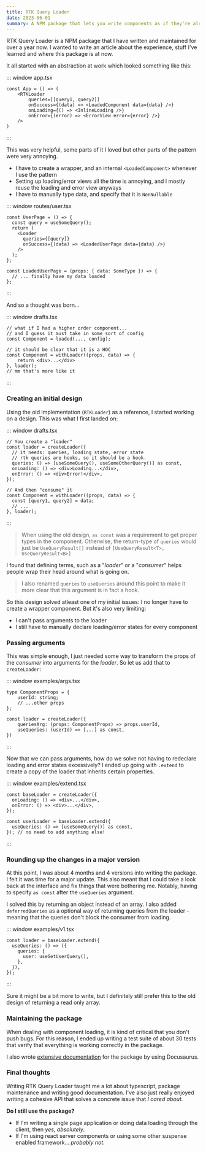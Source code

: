 ```yaml
---
title: RTK Query Loader
date: 2023-06-01
summary: A NPM package that lets you write components as if they're already loaded.
---
```


RTK Query Loader is a NPM package that I have written and maintained for over a year now. I wanted to write an article about the experience, stuff I've learned and where this package is at now.

It all started with an abstraction at work which looked something like this:

::: window
app.tsx

```tsx
const App = () => (
    <RTKLoader
        queries=[[query1, query2]]
        onSuccess={(data) => <LoadedComponent data={data} />}
        onLoading={() => <InlineLoading />}
        onError={(error) => <ErrorView error={error} />}
    />
)
```

:::

This was very helpful, some parts of it I loved but other parts of the pattern were very annoying.

- I have to create a wrapper, and an internal `<LoadedComponent>` whenever I use the pattern
- Setting up loading/error views all the time is annoying, and I mostly reuse the loading and error view anyways
- I have to manually type data, and specify that it is `NonNullable`

::: window
routes/user.tsx

```tsx
const UserPage = () => {
  const query = useSomeQuery();
  return (
    <Loader
      queries={[query]}
      onSuccess={(data) => <LoadedUserPage data={data} />}
    />
  );
};

const LoadedUserPage = (props: { data: SomeType }) => {
  // ... finally have my data loaded
};
```

:::

And so a thought was born...

::: window
drafts.tsx

```tsx
// what if I had a higher order component...
// and I guess it must take in some sort of config
const Component = loaded(..., config);

// it should be clear that it is a HOC
const Component = withLoader((props, data) => {
    return <div>...</div>
}, loader);
// mm that's more like it
```

:::

### Creating an initial design

Using the old implementation (`RTKLoader`) as a reference, I started working on a design. This was what I first landed on:

::: window
drafts.tsx

```tsx
// You create a "loader"
const loader = createLoader({
  // it needs: queries, loading state, error state
  // rtk queries are hooks, so it should be a hook.
  queries: () => [useSomeQuery(), useSomeOtherQuery()] as const,
  onLoading: () => <div>Loading...</div>,
  onError: () => <div>Error!</div>,
});

// And then "consume" it
const Component = withLoader((props, data) => {
  const [query1, query2] = data;
  // ...
}, loader);
```

:::

> When using the old design, `as const` was a requirement to get proper types in the component. Otherwise, the return-type of `queries` would just be `UseQueryResult[]` instead of `[UseQueryResult<T>, UseQueryResult<B>]`

I found that defining terms, such as a "_loader_" or a "_consumer_" helps people wrap their head around what is going on.

> I also renamed `queries` to `useQueries` around this point to make it more clear that this argument is in fact a hook.

So this design solved atleast one of my initial issues: I no longer have to create a wrapper component. But it's also very limiting:

- I can't pass arguments to the loader
- I still have to manually declare loading/error states for every component

### Passing arguments

This was simple enough, I just needed some way to transform the props of the _consumer_ into arguments for the _loader_. So let us add that to `createLoader`:

::: window
examples/args.tsx

```tsx
type ComponentProps = {
    userId: string;
    // ...other props
};

const loader = createLoader({
    queriesArg: (props: ComponentProps) => props.userId,
    useQueries: (userId) => [...] as const,
})
```

:::

Now that we can pass arguments, how do we solve not having to redeclare loading and error states excessively? I ended up going with `.extend` to create a copy of the loader that inherits certain properties.

::: window
examples/extend.tsx

```tsx
const baseLoader = createLoader({
  onLoading: () => <div>...</div>,
  onError: () => <div>...</div>,
});

const userLoader = baseLoader.extend({
  useQueries: () => [useSomeQuery()] as const,
}); // no need to add anything else!
```

:::

### Rounding up the changes in a major version

At this point, I was about 4 months and 4 versions into writing the package. I felt it was time for a major update. This also meant that I could take a look back at the interface and fix things that were bothering me. Notably, having to specify `as const` after the `useQueries` argument.

I solved this by returning an object instead of an array. I also added `deferredQueries` as a optional way of returning queries from the loader - meaning that the queries don't block the consumer from loading.

::: window
examples/v1.tsx

```tsx
const loader = baseLoader.extend({
  useQueries: () => ({
    queries: {
      user: useGetUserQuery(),
    },
  }),
});
```

:::

Sure it might be a bit more to write, but I definitely still prefer this to the old design of returning a read only array.

### Maintaining the package

When dealing with component loading, it is kind of critical that you don't push bugs. For this reason, I ended up writing a test suite of about 30 tests that verify that everything is working correctly in the package.

I also wrote [extensive documentation](https://rtk-query-loader.ryfylke.dev/) for the package by using Docusaurus.

### Final thoughts

Writing RTK Query Loader taught me a lot about typescript, package maintenance and writing good documentation. I've also just really enjoyed writing a cohesive API that solves a concrete issue that _I cared about_.

**Do I still use the package?**

- If I'm writing a single page application or doing data loading through the client, then _yes, absolutely_.
- If I'm using react server components or using some other suspense enabled framework... _probably not_.
